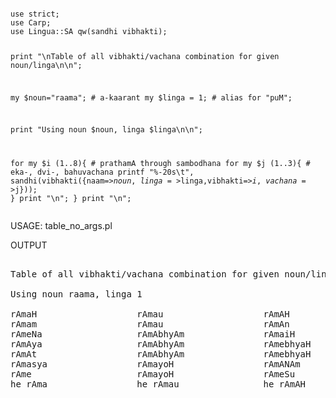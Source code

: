 <HTML><BODY>
<PRE><CODE>
use strict;
use Carp;
use Lingua::SA qw(sandhi vibhakti);

print "\nTable of all vibhakti/vachana combination for given noun/linga\n\n";

my $noun="raama";	# a-kaarant
my $linga = 1;		# alias for "puM";

print "Using noun $noun, linga $linga\n\n";

for my $i (1..8){	# prathamA through sambodhana
    for my $j (1..3){	# eka-, dvi-, bahuvachana
        printf "%-20s\t",
        sandhi(vibhakti({naam=>$noun,linga=>$linga,vibhakti=>$i,vachana=>$j}));
        }
     print "\n";
     }
print "\n";
</CODE></PRE><P>
USAGE: table_no_args.pl <P>
OUTPUT<BR>
<PRE>

Table of all vibhakti/vachana combination for given noun/linga

Using noun raama, linga 1

rAmaH               	rAmau               	rAmAH               	
rAmam               	rAmau               	rAmAn               	
rAmeNa              	rAmAbhyAm           	rAmaiH              	
rAmAya              	rAmAbhyAm           	rAmebhyaH           	
rAmAt               	rAmAbhyAm           	rAmebhyaH           	
rAmasya             	rAmayoH             	rAmANAm             	
rAme                	rAmayoH             	rAmeSu              	
he rAma             	he rAmau            	he rAmAH            	

</PRE>
</BODY></HTML>
